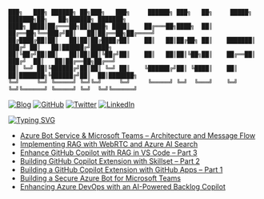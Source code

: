 ```
███╗   ███╗ ██████╗ ██╗███╗   ███╗     ██████╗ ███╗   ██╗     █████╗ ███████╗██╗   ██╗██████╗ ███████╗
████╗ ████║██╔═══██╗██║████╗ ████║    ██╔═══██╗████╗  ██║    ██╔══██╗╚══███╔╝██║   ██║██╔══██╗██╔════╝
██╔████╔██║██║   ██║██║██╔████╔██║    ██║   ██║██╔██╗ ██║    ███████║  ███╔╝ ██║   ██║██████╔╝█████╗  
██║╚██╔╝██║██║   ██║██║██║╚██╔╝██║    ██║   ██║██║╚██╗██║    ██╔══██║ ███╔╝  ██║   ██║██╔══██╗██╔══╝  
██║ ╚═╝ ██║╚██████╔╝██║██║ ╚═╝ ██║    ╚██████╔╝██║ ╚████║    ██║  ██║███████╗╚██████╔╝██║  ██║███████╗
╚═╝     ╚═╝ ╚═════╝ ╚═╝╚═╝     ╚═╝     ╚═════╝ ╚═╝  ╚═══╝    ╚═╝  ╚═╝╚══════╝ ╚═════╝ ╚═╝  ╚═╝╚══════╝
```
[![Blog](https://img.shields.io/badge/Web-moimhossain.com-orange)](https://moimhossain.com/)
[![GitHub](https://img.shields.io/badge/GitHub-%40moimhossain-239a3b)](https://github.com/moimhossain)
[![Twitter](https://img.shields.io/twitter/url?style=social&url=https%3A%2F%2Ftwitter.com%2FMoimHossain)](https://twitter.com/moimhossain)
[![LinkedIn](https://img.shields.io/badge/Linked-In-0c66c3)](https://www.linkedin.com/in/moimhossain/)



[![Typing SVG](https://readme-typing-svg.demolab.com?font=Fira+Code&size=15&pause=1000&color=B218F7&width=435&lines=Recent+blog+posts+from+https%3A%2F%2Fmoimhossain.com)](https://git.io/typing-svg)
<!-- BLOG-POST-LIST:START -->
- [Azure Bot Service &amp; Microsoft Teams – Architecture and Message Flow](https://moimhossain.com/2025/05/22/azure-bot-service-microsoft-teams-architecture-and-message-flow/)
- [Implementing RAG with WebRTC and Azure AI Search](https://moimhossain.com/2025/05/08/implementing-rag-with-webrtc-and-azure-ai-search/)
- [Enhance GitHub Copilot with RAG in VS Code – Part 3](https://moimhossain.com/2025/03/19/enhance-github-copilot-with-rag-in-vs-code/)
- [Building GitHub Copilot Extension with Skillset – Part 2](https://moimhossain.com/2025/03/14/building-github-copilot-extension-with-skillset-part-2/)
- [Building a GitHub Copilot Extension with GitHub Apps – Part 1](https://moimhossain.com/2025/03/14/building-a-github-copilot-extension-with-github-apps/)
- [Building a Secure Azure Bot for Microsoft Teams](https://moimhossain.com/2024/11/13/building-a-secure-azure-bot-for-microsoft-teams/)
- [Enhancing Azure DevOps with an AI-Powered Backlog Copilot](https://moimhossain.com/2024/10/16/enhancing-azure-devops-with-an-ai-powered-backlog-copilot/)
<!-- BLOG-POST-LIST:END -->


